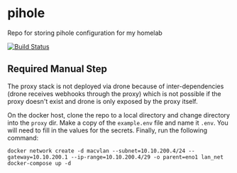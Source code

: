 # pihole
Repo for storing pihole configuration for my homelab

[![Build Status](http://drone.lukemilius.com/api/badges/lmilius-homelab/pihole/status.svg)](http://drone.lukemilius.com/lmilius-homelab/pihole)

## Required Manual Step
The proxy stack is not deployed via drone because of inter-dependencies 
(drone receives webhooks through the proxy) which is not possible if the
proxy doesn't exist and drone is only exposed by the proxy itself.

On the docker host, clone the repo to a local directory and change directory into 
the `proxy` dir. Make a copy of the `example.env` file and name it `.env`. 
You will need to fill in the values for the secrets. Finally, run the following command:

```shell script
docker network create -d macvlan --subnet=10.10.200.4/24 --gateway=10.10.200.1 --ip-range=10.10.200.4/29 -o parent=eno1 lan_net
docker-compose up -d
```
